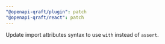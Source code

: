 ```yaml
---
"@openapi-qraft/plugin": patch
"@openapi-qraft/react": patch
---
```


Update import attributes syntax to use `with` instead of `assert`.

